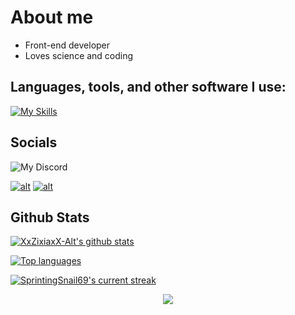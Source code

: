 # About me
- Front-end developer
- Loves science and coding

## **Languages, tools, and other software I use:**  
[![My Skills](https://skillicons.dev/icons?i=html,css,js,github,vscode,&perline=13)](#)

## Socials
![My Discord](https://discord-readme-badge.vercel.app/api?id=<1149104293966782474>)

<a href="https://discordapp.com/users/1149104293966782474">![alt](https://img.shields.io/badge/Discord-5865F2?style=for-the-badge&logo=discord&logoColor=white)</a> <a href="https://youtube.com/@ZixiaC61">![alt](https://img.shields.io/badge/YouTube-FF0000?style=for-the-badge&logo=youtube&logoColor=white)</a>

## Github Stats 

 [![XxZixiaxX-Alt's github stats](https://bad-apple-github-readme.vercel.app/api?username=XxZixiaxX-Alt&show_icons=true&count_private=true&line_height=20&icon_color=00b3ff&theme=blue-green&title_color=00b3ff)](#)
 
 [![Top languages](https://github-readme-mwendwa.vercel.app/api/top-langs/?username=XxZixiaxX-Alt&layout=compact&count_private=true&theme=blue-green&title_color=00b3ff)](#)

[![SprintingSnail69's current streak](https://streak-stats.demolab.com/?user=XxZixiaxX-Alt&count_private=true&theme=blue-green&title_color=00b3ff)](#)

<p align="center">
     <img src="https://capsule-render.vercel.app/api?type=waving&color=gradient&height=100&section=footer"/>
</p>

